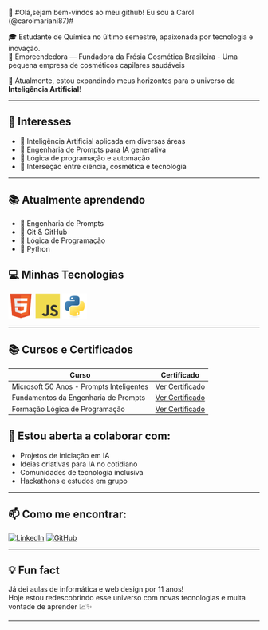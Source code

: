👋 #Olá,sejam bem-vindos ao meu github! Eu sou a Carol (@carolmariani87)#

🎓 Estudante de Química no último semestre, apaixonada por tecnologia e inovação.  
💼 Empreendedora — Fundadora da Frésia Cosmética Brasileira - Uma pequena empresa de cosméticos capilares saudáveis 

🧠 Atualmente, estou expandindo meus horizontes para o universo da **Inteligência Artificial**!

---


## 🚀 Interesses

- 🤖 Inteligência Artificial aplicada em diversas áreas
- 💬 Engenharia de Prompts para IA generativa
- 🔢 Lógica de programação e automação
- 🧪 Interseção entre ciência, cosmética e tecnologia

---

## 📚 Atualmente aprendendo

- 🧠 Engenharia de Prompts
- 🔁 Git & GitHub
- 🧮 Lógica de Programação
- 🐍 Python

## 💻 Minhas Tecnologias

<p align="left">
  <img src="https://raw.githubusercontent.com/devicons/devicon/master/icons/html5/html5-original.svg" alt="HTML5" width="50"/>
  <img src="https://raw.githubusercontent.com/devicons/devicon/master/icons/javascript/javascript-original.svg" alt="JavaScript" width="50"/>
  <img src="https://raw.githubusercontent.com/devicons/devicon/master/icons/python/python-original.svg" alt="Python" width="50"/>
</p>

---

## 📚 Cursos e Certificados

| **Curso**                                      | **Certificado**                                                 |
|------------------------------------------------|------------------------------------------------------------------|
| Microsoft 50 Anos - Prompts Inteligentes       | [Ver Certificado](https://hermes.dio.me/certificates/UX8PQMJ6.pdf) |
| Fundamentos da Engenharia de Prompts           | [Ver Certificado](https://hermes.dio.me/certificates/WXHQSV0A.pdf) |
| Formação Lógica de Programação                 | [Ver Certificado](https://hermes.dio.me/certificates/WUR372ZA.pdf) |



## 🤝 Estou aberta a colaborar com:

- Projetos de iniciação em IA
- Ideias criativas para IA no cotidiano
- Comunidades de tecnologia inclusiva
- Hackathons e estudos em grupo

---

## 📫 Como me encontrar:

[![LinkedIn](https://img.shields.io/badge/-LinkedIn-0A66C2?style=flat-square&logo=linkedin&logoColor=white)](https://www.linkedin.com/in/https://www.linkedin.com/in/carolinemariani87/)
[![GitHub](https://img.shields.io/badge/-GitHub-181717?style=flat-square&logo=github&logoColor=white)](https://github.com/carolmariani87)

---

## 💡 Fun fact

Já dei aulas de informática e web design por 11 anos!  
Hoje estou redescobrindo esse universo com novas tecnologias e muita vontade de aprender 📈✨

---

<!--
carolmariani87/carolmariani87 é um repositório especial: seu README.md aparece no seu perfil GitHub.
-->

<!---
carolmariani87/carolmariani87 is a ✨ special ✨ repository because its `README.md` (this file) appears on your GitHub profile.
You can click the Preview link to take a look at your changes.
--->
